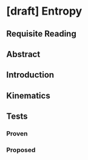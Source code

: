 # [draft] Entropy

## Requisite Reading

## Abstract


## Introduction


## Kinematics


## Tests


### Proven


### Proposed